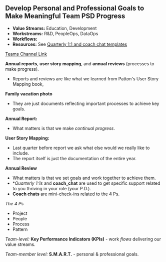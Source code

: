 ## Develop Personal and Professional Goals to Make Meaningful Team PSD Progress

- **Value Streams:** Education, Development
- **Workstreams:** R&D, PeopleOps, DataOps
- **Workflows:**
- **Resources:** See [Quarterly 1:1 and coach chat templates](https://dvagov.sharepoint.com/:f:/r/sites/teampsd_vha/Shared%20Documents/training_workgroup/one-on-one_templates?csf=1&web=1&e=F3fLf7&xsdata=MDV8MDF8fGM3MTdkMGQ3YTI5NDRmNjRkNGQ3MDhkYWQ4N2JjMWJjfGU5NWYxYjIzYWJhZjQ1ZWU4MjFkYjdhYjI1MWFiM2JmfDB8MHw2MzgwNjAzMjMyNjkzMDE0NjN8VW5rbm93bnxWR1ZoYlhOVFpXTjFjbWwwZVZObGNuWnBZMlY4ZXlKV0lqb2lNQzR3TGpBd01EQWlMQ0pRSWpvaVYybHVNeklpTENKQlRpSTZJazkwYUdWeUlpd2lWMVFpT2pFeGZRPT18MXxNVFkzTURRek5UVXlOVFkwT0RzeE5qY3dORE0wT0RRM01ERTFPekU1T21ReE5URXpNMlppWm1JMFpEUmpNMkU0WXpneE56QXhNamt5WWpFNE9UQmtRSFJvY21WaFpDNXphM2x3WlE9PXw4MWVjYTBmOWNmNzA0NmE2ZDRkNzA4ZGFkODdiYzFiY3wxOGQxZjhhOTAxZjQ0NThkOThkZmQwMjc4ZGZiM2YzNg%3D%3D&sdata=dm9KL3V2SkpTY3dlVHhLVmdzS0JUdEpxYk1xWkNQclpRUGhyT0UxbHJMOD0%3D)

[Teams Channel Link](https://teams.microsoft.com/l/message/19:d15133fbfb4d4c3a8c81701292b1890d@thread.skype/1670434847015?tenantId=e95f1b23-abaf-45ee-821d-b7ab251ab3bf&groupId=1db500d5-0d01-4254-af42-ad3f78bafacd&parentMessageId=1670434847015&teamName=teampsd_vha&channelName=training_workflow&createdTime=1670434847015&allowXTenantAccess=false)

**Annual reports**, **user story mapping**, and **annual reviews** (processes to make progress).
- Reports and reviews are like what we learned from Patton's User Story Mapping book,

**Family vacation photo**
- They are just documents reflecting important processes to achieve key goals.

**Annual Report:**
- What matters is that we make _continual progress_.

**User Story Mapping:**
- Last quarter before report we ask what else would we really like to include.
- The report itself is just the documentation of the entire year.

**Annual Review** 
- What matters is that we set goals and work together to achieve them.
- **Quarterly 1:1s* and **coach_chat** are used to get specific support related to you thriving in your role (your P.D.).
- **Coach chats** are mini-check-ins related to the 4 Ps.

_The 4 Ps_
- Project
- People
- Process
- Pattern

_Team-level:_ **Key Performance Indicators (KPIs)** - work _flows_ delivering our value streams.

_Team-member level:_ **S.M.A.R.T.** - personal & professional goals.
